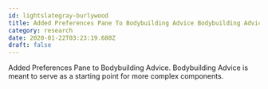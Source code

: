 ```yaml
---
id: lightslategray-burlywood
title: Added Preferences Pane To Bodybuilding Advice Bodybuilding Advice Is Meant To Serve As A Starting Point For More Complex Compon
category: research
date: 2020-01-22T03:23:19.680Z
draft: false
---
```


Added Preferences Pane to Bodybuilding Advice. Bodybuilding Advice is meant to serve as a starting point for more complex components.